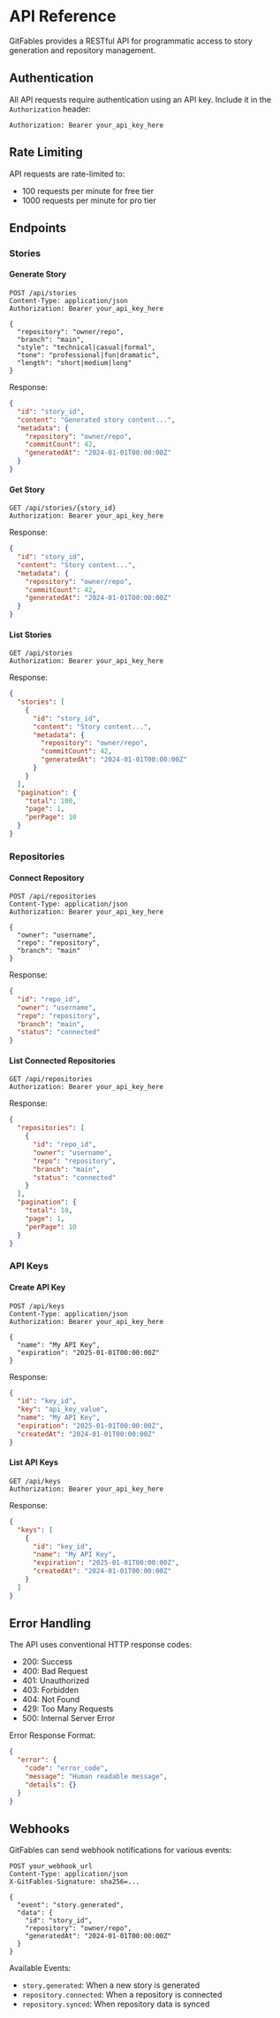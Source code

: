 # API Reference

GitFables provides a RESTful API for programmatic access to story generation and repository management.

## Authentication

All API requests require authentication using an API key. Include it in the `Authorization` header:

```http
Authorization: Bearer your_api_key_here
```

## Rate Limiting

API requests are rate-limited to:

- 100 requests per minute for free tier
- 1000 requests per minute for pro tier

## Endpoints

### Stories

#### Generate Story

```http
POST /api/stories
Content-Type: application/json
Authorization: Bearer your_api_key_here

{
  "repository": "owner/repo",
  "branch": "main",
  "style": "technical|casual|formal",
  "tone": "professional|fun|dramatic",
  "length": "short|medium|long"
}
```

Response:

```json
{
  "id": "story_id",
  "content": "Generated story content...",
  "metadata": {
    "repository": "owner/repo",
    "commitCount": 42,
    "generatedAt": "2024-01-01T00:00:00Z"
  }
}
```

#### Get Story

```http
GET /api/stories/{story_id}
Authorization: Bearer your_api_key_here
```

Response:

```json
{
  "id": "story_id",
  "content": "Story content...",
  "metadata": {
    "repository": "owner/repo",
    "commitCount": 42,
    "generatedAt": "2024-01-01T00:00:00Z"
  }
}
```

#### List Stories

```http
GET /api/stories
Authorization: Bearer your_api_key_here
```

Response:

```json
{
  "stories": [
    {
      "id": "story_id",
      "content": "Story content...",
      "metadata": {
        "repository": "owner/repo",
        "commitCount": 42,
        "generatedAt": "2024-01-01T00:00:00Z"
      }
    }
  ],
  "pagination": {
    "total": 100,
    "page": 1,
    "perPage": 10
  }
}
```

### Repositories

#### Connect Repository

```http
POST /api/repositories
Content-Type: application/json
Authorization: Bearer your_api_key_here

{
  "owner": "username",
  "repo": "repository",
  "branch": "main"
}
```

Response:

```json
{
  "id": "repo_id",
  "owner": "username",
  "repo": "repository",
  "branch": "main",
  "status": "connected"
}
```

#### List Connected Repositories

```http
GET /api/repositories
Authorization: Bearer your_api_key_here
```

Response:

```json
{
  "repositories": [
    {
      "id": "repo_id",
      "owner": "username",
      "repo": "repository",
      "branch": "main",
      "status": "connected"
    }
  ],
  "pagination": {
    "total": 10,
    "page": 1,
    "perPage": 10
  }
}
```

### API Keys

#### Create API Key

```http
POST /api/keys
Content-Type: application/json
Authorization: Bearer your_api_key_here

{
  "name": "My API Key",
  "expiration": "2025-01-01T00:00:00Z"
}
```

Response:

```json
{
  "id": "key_id",
  "key": "api_key_value",
  "name": "My API Key",
  "expiration": "2025-01-01T00:00:00Z",
  "createdAt": "2024-01-01T00:00:00Z"
}
```

#### List API Keys

```http
GET /api/keys
Authorization: Bearer your_api_key_here
```

Response:

```json
{
  "keys": [
    {
      "id": "key_id",
      "name": "My API Key",
      "expiration": "2025-01-01T00:00:00Z",
      "createdAt": "2024-01-01T00:00:00Z"
    }
  ]
}
```

## Error Handling

The API uses conventional HTTP response codes:

- 200: Success
- 400: Bad Request
- 401: Unauthorized
- 403: Forbidden
- 404: Not Found
- 429: Too Many Requests
- 500: Internal Server Error

Error Response Format:

```json
{
  "error": {
    "code": "error_code",
    "message": "Human readable message",
    "details": {}
  }
}
```

## Webhooks

GitFables can send webhook notifications for various events:

```http
POST your_webhook_url
Content-Type: application/json
X-GitFables-Signature: sha256=...

{
  "event": "story.generated",
  "data": {
    "id": "story_id",
    "repository": "owner/repo",
    "generatedAt": "2024-01-01T00:00:00Z"
  }
}
```

Available Events:

- `story.generated`: When a new story is generated
- `repository.connected`: When a repository is connected
- `repository.synced`: When repository data is synced
